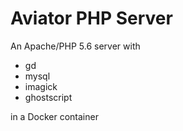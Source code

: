 Aviator PHP Server
==================

An Apache/PHP 5.6 server with

* gd
* mysql
* imagick
* ghostscript

in a Docker container
